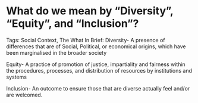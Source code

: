 # What do we mean by “Diversity”, “Equity”, and “Inclusion”?

Tags: Social Context, The What
In Brief: Diversity-  A presence of differences that are of Social, Political, or economical origins, which have been marginalised in the broader society 

Equity- A practice of promotion of justice, impartiality and fairness within the procedures, processes, and distribution of resources by institutions and systems

Inclusion- An outcome to ensure those that are diverse actually feel and/or are welcomed.